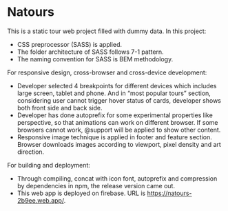 # Natours
This is a static tour web project filled with dummy data. In this project:
*	CSS preprocessor (SASS) is applied. 
*	The folder architecture of SASS follows 7-1 pattern.
*	The naming convention for SASS is BEM methodology.

For responsive design, cross-browser and cross-device development:
*	Developer selected 4 breakpoints for different devices which includes large screen, tablet and phone. And in “most popular tours” section, considering user cannot trigger hover status of cards, developer shows both front side and back side.
*	Developer has done autoprefix for some experimental properties like perspective, so that animations can work on different browser. If some browsers cannot work, @support will be applied to show other content.
*	Responsive image technique is applied in footer and feature section. Browser downloads images according to viewport, pixel density and art direction.

For building and deployment:
*	Through compiling, concat with icon font, autoprefix and compression by dependencies in npm, the release version came out. 
*	This web app is deployed on firebase. URL is https://natours-2b9ee.web.app/.
